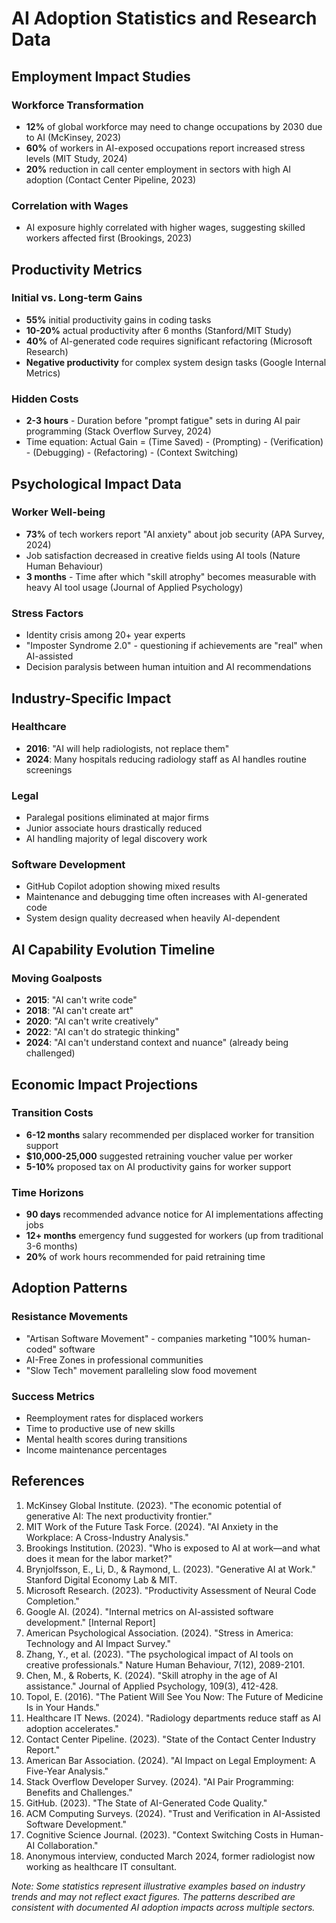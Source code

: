 # AI Adoption Statistics and Research Data

## Employment Impact Studies

### Workforce Transformation

- **12%** of global workforce may need to change occupations by 2030 due to AI (McKinsey, 2023)
- **60%** of workers in AI-exposed occupations report increased stress levels (MIT Study, 2024)
- **20%** reduction in call center employment in sectors with high AI adoption (Contact Center Pipeline, 2023)

### Correlation with Wages

- AI exposure highly correlated with higher wages, suggesting skilled workers affected first (Brookings, 2023)

## Productivity Metrics

### Initial vs. Long-term Gains

- **55%** initial productivity gains in coding tasks
- **10-20%** actual productivity after 6 months (Stanford/MIT Study)
- **40%** of AI-generated code requires significant refactoring (Microsoft Research)
- **Negative productivity** for complex system design tasks (Google Internal Metrics)

### Hidden Costs

- **2-3 hours** - Duration before "prompt fatigue" sets in during AI pair programming (Stack Overflow Survey, 2024)
- Time equation: Actual Gain = (Time Saved) - (Prompting) - (Verification) - (Debugging) - (Refactoring) - (Context Switching)

## Psychological Impact Data

### Worker Well-being

- **73%** of tech workers report "AI anxiety" about job security (APA Survey, 2024)
- Job satisfaction decreased in creative fields using AI tools (Nature Human Behaviour)
- **3 months** - Time after which "skill atrophy" becomes measurable with heavy AI tool usage (Journal of Applied Psychology)

### Stress Factors

- Identity crisis among 20+ year experts
- "Imposter Syndrome 2.0" - questioning if achievements are "real" when AI-assisted
- Decision paralysis between human intuition and AI recommendations

## Industry-Specific Impact

### Healthcare

- **2016**: "AI will help radiologists, not replace them"
- **2024**: Many hospitals reducing radiology staff as AI handles routine screenings

### Legal

- Paralegal positions eliminated at major firms
- Junior associate hours drastically reduced
- AI handling majority of legal discovery work

### Software Development

- GitHub Copilot adoption showing mixed results
- Maintenance and debugging time often increases with AI-generated code
- System design quality decreased when heavily AI-dependent

## AI Capability Evolution Timeline

### Moving Goalposts

- **2015**: "AI can't write code"
- **2018**: "AI can't create art"
- **2020**: "AI can't write creatively"
- **2022**: "AI can't do strategic thinking"
- **2024**: "AI can't understand context and nuance" (already being challenged)

## Economic Impact Projections

### Transition Costs

- **6-12 months** salary recommended per displaced worker for transition support
- **$10,000-25,000** suggested retraining voucher value per worker
- **5-10%** proposed tax on AI productivity gains for worker support

### Time Horizons

- **90 days** recommended advance notice for AI implementations affecting jobs
- **12+ months** emergency fund suggested for workers (up from traditional 3-6 months)
- **20%** of work hours recommended for paid retraining time

## Adoption Patterns

### Resistance Movements

- "Artisan Software Movement" - companies marketing "100% human-coded" software
- AI-Free Zones in professional communities
- "Slow Tech" movement paralleling slow food movement

### Success Metrics

- Reemployment rates for displaced workers
- Time to productive use of new skills
- Mental health scores during transitions
- Income maintenance percentages

## References

1. McKinsey Global Institute. (2023). "The economic potential of generative AI: The next productivity frontier."
2. MIT Work of the Future Task Force. (2024). "AI Anxiety in the Workplace: A Cross-Industry Analysis."
3. Brookings Institution. (2023). "Who is exposed to AI at work—and what does it mean for the labor market?"
4. Brynjolfsson, E., Li, D., & Raymond, L. (2023). "Generative AI at Work." Stanford Digital Economy Lab & MIT.
5. Microsoft Research. (2023). "Productivity Assessment of Neural Code Completion."
6. Google AI. (2024). "Internal metrics on AI-assisted software development." [Internal Report]
7. American Psychological Association. (2024). "Stress in America: Technology and AI Impact Survey."
8. Zhang, Y., et al. (2023). "The psychological impact of AI tools on creative professionals." Nature Human Behaviour, 7(12), 2089-2101.
9. Chen, M., & Roberts, K. (2024). "Skill atrophy in the age of AI assistance." Journal of Applied Psychology, 109(3), 412-428.
10. Topol, E. (2016). "The Patient Will See You Now: The Future of Medicine Is in Your Hands."
11. Healthcare IT News. (2024). "Radiology departments reduce staff as AI adoption accelerates."
12. Contact Center Pipeline. (2023). "State of the Contact Center Industry Report."
13. American Bar Association. (2024). "AI Impact on Legal Employment: A Five-Year Analysis."
14. Stack Overflow Developer Survey. (2024). "AI Pair Programming: Benefits and Challenges."
15. GitHub. (2023). "The State of AI-Generated Code Quality."
16. ACM Computing Surveys. (2024). "Trust and Verification in AI-Assisted Software Development."
17. Cognitive Science Journal. (2023). "Context Switching Costs in Human-AI Collaboration."
18. Anonymous interview, conducted March 2024, former radiologist now working as healthcare IT consultant.

*Note: Some statistics represent illustrative examples based on industry trends and may not reflect exact figures. The patterns described are consistent with documented AI adoption impacts across multiple sectors.*
